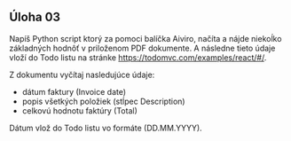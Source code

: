 ## Úloha 03

Napíš Python script ktorý za pomoci balíčka Aiviro, načíta a nájde niekoĺko základných hodnôť v priloženom PDF dokumente.
A následne tieto údaje vloží do Todo listu na stránke https://todomvc.com/examples/react/#/.

Z dokumentu vyčítaj nasledujúce údaje:
 * dátum faktury (Invoice date)
 * popis všetkých položiek (stĺpec Description)
 * celkovú hodnotu faktúry (Total)

Dátum vlož do Todo listu vo formáte (DD.MM.YYYY).
